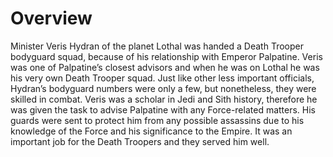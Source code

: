 # Overview

Minister Veris Hydran of the planet Lothal was handed a Death Trooper bodyguard squad, because of his relationship with Emperor Palpatine.
Veris was one of Palpatine’s closest advisors and when he was on Lothal he was his very own Death Trooper squad.
Just like other less important officials, Hydran’s bodyguard numbers were only a few, but nonetheless, they were skilled in combat.
Veris was a scholar in Jedi and Sith history, therefore he was given the task to advise Palpatine with any Force-related matters.
His guards were sent to protect him from any possible assassins due to his knowledge of the Force and his significance to the Empire.
It was an important job for the Death Troopers and they served him well.
